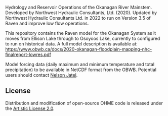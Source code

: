 Hydrology and Reservoir Operations of the Okanagan River Mainstem.  Developed by Northwest Hydraulic Consultants, Ltd. (2020). Updated by Northwest Hydraulic Consultants Ltd. in 2022 to run on Version 3.5 of Raven and improve low flow operations. 

This repository contains the Raven model for the Okanagan System as it moves from Ellison Lake through to Osoyoos Lake, currently to configured to run on historical data.  A full model description is available at:
https://www.obwb.ca/docs/2020-okanagan-floodplain-mapping-nhc-finalreport-lowres.pdf

Model forcing data (daily maximum and minimum temperature and total precipitation) to be available in NetCDF format from the OBWB. Potential users should contact [Nelson Jatel](mailto:nelson.jatel@obwb.ca).

## License

Distribution and modification of open-source OHME code is released under the [Artistic License 2.0](https://opensource.org/licenses/artistic-license-2.0).  
